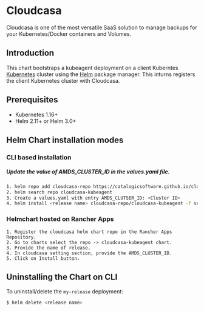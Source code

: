 # Cloudcasa
Cloudcasa is one of the most versatile SaaS solution to manage backups for your Kubernetes/Docker containers and Volumes.

## Introduction

This chart bootstraps a kubeagent deployment on a client Kuberntes [Kubernetes](http://kubernetes.io) cluster using the [Helm](https://helm.sh) package manager. This inturns registers the client Kubernetes cluster with Cloudcasa.

## Prerequisites

- Kubernetes 1.16+
- Helm 2.11+ or Helm 3.0+

## Helm Chart installation modes

### CLI based installation
##### Update the value of AMDS_CLUSTER_ID in the values.yaml file.

```bash
1. helm repo add cloudcasa-repo https://catalogicsoftware.github.io/cloudcasa-kubeagent
2. helm search repo cloudcasa-kubeagent
3. Create a values.yaml with entry AMDS_CLUTSER_ID: <Cluster ID>
4. helm install <release name> cloudcasa-repo/cloudcasa-kubeagent -f values.yaml
```
### Helmchart hosted on Rancher Apps

```
1. Register the cloudcasa helm chart repo in the Rancher Apps Repository.
2. Go to charts select the repo -> cloudcasa-kubeagent chart.
3. Provide the name of release. 
4. In cloudcasa setting section, provide the AMDS_CLUSTER_ID.
5. Click on Install button.
```

## Uninstalling the Chart on CLI

To uninstall/delete the `my-release` deployment:

```bash
$ helm delete <release name>
```
